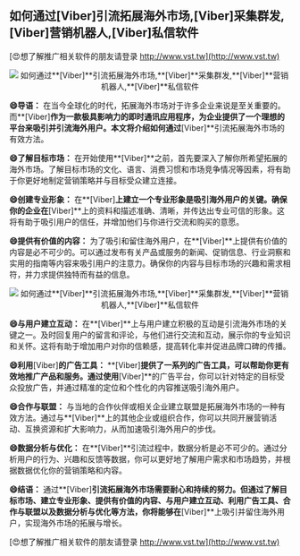 ## **如何通过**[Viber]**引流拓展海外市场,**[Viber]**采集群发,**[Viber]**营销机器人,**[Viber]**私信软件**

[😍想了解推广相关软件的朋友请登录 http://www.vst.tw](http://www.vst.tw)

 <center><img src="https://vst.tw/MP4/tuiguang/png/8.png" alt="如何通过**[Viber]**引流拓展海外市场,**[Viber]**采集群发,**[Viber]**营销机器人,**[Viber]**私信软件"></center>

**😄导语：**
在当今全球化的时代，拓展海外市场对于许多企业来说是至关重要的。而**[Viber]**作为一款极具影响力的即时通讯应用程序，为企业提供了一个理想的平台来吸引并引流海外用户。本文将介绍如何通过**[Viber]**引流拓展海外市场的有效方法。

**😄了解目标市场：**
在开始使用**[Viber]**之前，首先要深入了解你所希望拓展的海外市场。了解目标市场的文化、语言、消费习惯和市场竞争情况等因素，将有助于你更好地制定营销策略并与目标受众建立连接。

**😄创建专业形象：**
在**[Viber]**上建立一个专业形象是吸引海外用户的关键。确保你的企业在**[Viber]**上的资料和描述准确、清晰，并传达出专业可信的形象。这将有助于吸引用户的信任，并增加他们与你进行交流和购买的意愿。

**😄提供有价值的内容：**
为了吸引和留住海外用户，在**[Viber]**上提供有价值的内容是必不可少的。可以通过发布有关产品或服务的新闻、促销信息、行业洞察和实用的指南等内容来吸引用户的注意力。确保你的内容与目标市场的兴趣和需求相符，并力求提供独特而有益的信息。

 <center><img src="https://vst.tw/MP4/tuiguang/png/2.png" alt="如何通过**[Viber]**引流拓展海外市场,**[Viber]**采集群发,**[Viber]**营销机器人,**[Viber]**私信软件"></center>

**😄与用户建立互动：**
在**[Viber]**上与用户建立积极的互动是引流海外市场的关键之一。及时回复用户的留言和评论，与他们进行交流和互动，展示你的专业知识和关怀。这将有助于增加用户对你的信赖感，提高转化率并促进品牌口碑的传播。

**😄利用**[Viber]**的广告工具：**
**[Viber]**提供了一系列的广告工具，可以帮助你更有效地推广产品和服务。通过使用**[Viber]**的广告平台，你可以针对特定的目标受众投放广告，并通过精准的定位和个性化的内容推送吸引海外用户。

**😄合作与联盟：**
与当地的合作伙伴或相关企业建立联盟是拓展海外市场的一种有效方法。通过与**[Viber]**上的其他企业或组织合作，你可以共同开展营销活动、互换资源和扩大影响力，从而加速吸引海外用户的步伐。

**😄数据分析与优化：**
在**[Viber]**引流过程中，数据分析是必不可少的。通过分析用户的行为、兴趣和反馈等数据，你可以更好地了解用户需求和市场趋势，并根据数据优化你的营销策略和内容。

**😄结语：**
通过**[Viber]**引流拓展海外市场需要耐心和持续的努力。但通过了解目标市场、建立专业形象、提供有价值的内容、与用户建立互动、利用广告工具、合作与联盟以及数据分析与优化等方法，你将能够在**[Viber]**上吸引并留住海外用户，实现海外市场的拓展与增长。

[😍想了解推广相关软件的朋友请登录 http://www.vst.tw](http://www.vst.tw)




